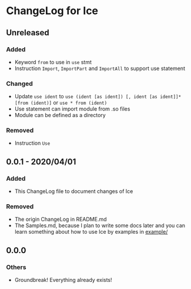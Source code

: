 # ChangeLog for Ice

## Unreleased

### Added

- Keyword `from` to use in `use` stmt
- Instruction `Import`, `ImportPart` and `ImportAll` to support use statement

### Changed

- Update `use ident` to `use (ident [as ident]) [, ident [as ident]]* [from (ident)]` or `use * from (ident)`
- Use statement can import module from .so files
- Module can be defined as a directory

### Removed

- Instruction `Use`

## 0.0.1 - 2020/04/01

### Added

- This ChangeLog file to document changes of Ice

### Removed

- The origin ChangeLog in README.md
- The Samples.md, because I plan to write some docs later and you can learn something about how to use Ice by examples in [example/](example/)

## 0.0.0

### Others

- Groundbreak! Everything already exists!
